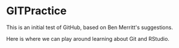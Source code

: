 # GITPractice
This is an initial test of GitHub, based on Ben Merritt's suggestions.

Here is where we can play around learning about Git and RStudio.
